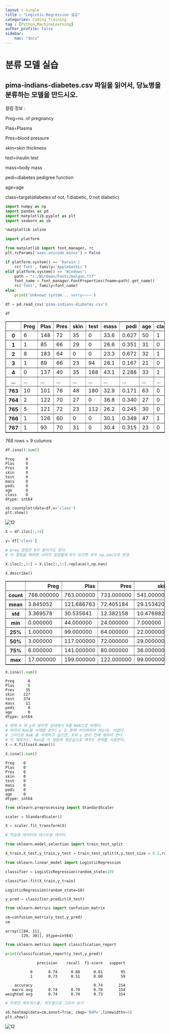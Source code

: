 ```yaml
---
layout : single
title : "Logistic-Regression 실습"
categories: Coding_Training
tag : [Python,MachineLearning]
author_profile: false
sidebar:
    nav: "docs"
---
```


# 분류 모델 실습

## pima-indians-diabetes.csv 파일을 읽어서, 당뇨병을 분류하는 모델을 만드시오.

컬럼 정보 :

Preg=no. of pregnancy

Plas=Plasma

Pres=blood pressure

skin=skin thickness

test=insulin test

mass=body mass

pedi=diabetes pedigree function

age=age

class=target(diabetes of not, 1:diabetic, 0:not diabetic)


```python
import numpy as np
import pandas as pd
import matplotlib.pyplot as plt
import seaborn as sb

%matplotlib inline

import platform

from matplotlib import font_manager, rc
plt.rcParams['axes.unicode_minus'] = False

if platform.system() == 'Darwin':
    rc('font', family='AppleGothic')
elif platform.system() == 'Windows':
    path = "c:/Windows/Fonts/malgun.ttf"
    font_name = font_manager.FontProperties(fname=path).get_name()
    rc('font', family=font_name)
else:
    print('Unknown system... sorry~~~~')
```


```python
df = pd.read_csv('pima-indians-diabetes.csv')
```


```python
df
```




<div>
<style scoped>
    .dataframe tbody tr th:only-of-type {
        vertical-align: middle;
    }

    .dataframe tbody tr th {
        vertical-align: top;
    }

    .dataframe thead th {
        text-align: right;
    }
</style>
<table border="1" class="dataframe">
  <thead>
    <tr style="text-align: right;">
      <th></th>
      <th>Preg</th>
      <th>Plas</th>
      <th>Pres</th>
      <th>skin</th>
      <th>test</th>
      <th>mass</th>
      <th>pedi</th>
      <th>age</th>
      <th>class</th>
    </tr>
  </thead>
  <tbody>
    <tr>
      <th>0</th>
      <td>6</td>
      <td>148</td>
      <td>72</td>
      <td>35</td>
      <td>0</td>
      <td>33.6</td>
      <td>0.627</td>
      <td>50</td>
      <td>1</td>
    </tr>
    <tr>
      <th>1</th>
      <td>1</td>
      <td>85</td>
      <td>66</td>
      <td>29</td>
      <td>0</td>
      <td>26.6</td>
      <td>0.351</td>
      <td>31</td>
      <td>0</td>
    </tr>
    <tr>
      <th>2</th>
      <td>8</td>
      <td>183</td>
      <td>64</td>
      <td>0</td>
      <td>0</td>
      <td>23.3</td>
      <td>0.672</td>
      <td>32</td>
      <td>1</td>
    </tr>
    <tr>
      <th>3</th>
      <td>1</td>
      <td>89</td>
      <td>66</td>
      <td>23</td>
      <td>94</td>
      <td>28.1</td>
      <td>0.167</td>
      <td>21</td>
      <td>0</td>
    </tr>
    <tr>
      <th>4</th>
      <td>0</td>
      <td>137</td>
      <td>40</td>
      <td>35</td>
      <td>168</td>
      <td>43.1</td>
      <td>2.288</td>
      <td>33</td>
      <td>1</td>
    </tr>
    <tr>
      <th>...</th>
      <td>...</td>
      <td>...</td>
      <td>...</td>
      <td>...</td>
      <td>...</td>
      <td>...</td>
      <td>...</td>
      <td>...</td>
      <td>...</td>
    </tr>
    <tr>
      <th>763</th>
      <td>10</td>
      <td>101</td>
      <td>76</td>
      <td>48</td>
      <td>180</td>
      <td>32.9</td>
      <td>0.171</td>
      <td>63</td>
      <td>0</td>
    </tr>
    <tr>
      <th>764</th>
      <td>2</td>
      <td>122</td>
      <td>70</td>
      <td>27</td>
      <td>0</td>
      <td>36.8</td>
      <td>0.340</td>
      <td>27</td>
      <td>0</td>
    </tr>
    <tr>
      <th>765</th>
      <td>5</td>
      <td>121</td>
      <td>72</td>
      <td>23</td>
      <td>112</td>
      <td>26.2</td>
      <td>0.245</td>
      <td>30</td>
      <td>0</td>
    </tr>
    <tr>
      <th>766</th>
      <td>1</td>
      <td>126</td>
      <td>60</td>
      <td>0</td>
      <td>0</td>
      <td>30.1</td>
      <td>0.349</td>
      <td>47</td>
      <td>1</td>
    </tr>
    <tr>
      <th>767</th>
      <td>1</td>
      <td>93</td>
      <td>70</td>
      <td>31</td>
      <td>0</td>
      <td>30.4</td>
      <td>0.315</td>
      <td>23</td>
      <td>0</td>
    </tr>
  </tbody>
</table>
<p>768 rows × 9 columns</p>
</div>




```python
df.isna().sum()
```




    Preg     0
    Plas     0
    Pres     0
    skin     0
    test     0
    mass     0
    pedi     0
    age      0
    class    0
    dtype: int64




```python
sb.countplot(data=df,x='class')
plt.show()
```


    
![12](/images/output1.png)
    



```python
X = df.iloc[:,:8]
```


```python
y= df['class']
```


```python
# preg 컬럼은 0이 들어가도 된다.
# 이 컬럼을 제외한 나머지 컬럼들에 0이 있으면 모두 np.nan으로 변경
```


```python
X.iloc[:,1:] = X.iloc[:,1:].replace(0,np.nan)
```


```python
X.describe()
```




<div>
<style scoped>
    .dataframe tbody tr th:only-of-type {
        vertical-align: middle;
    }

    .dataframe tbody tr th {
        vertical-align: top;
    }

    .dataframe thead th {
        text-align: right;
    }
</style>
<table border="1" class="dataframe">
  <thead>
    <tr style="text-align: right;">
      <th></th>
      <th>Preg</th>
      <th>Plas</th>
      <th>Pres</th>
      <th>skin</th>
      <th>test</th>
      <th>mass</th>
      <th>pedi</th>
      <th>age</th>
    </tr>
  </thead>
  <tbody>
    <tr>
      <th>count</th>
      <td>768.000000</td>
      <td>763.000000</td>
      <td>733.000000</td>
      <td>541.000000</td>
      <td>394.000000</td>
      <td>757.000000</td>
      <td>768.000000</td>
      <td>768.000000</td>
    </tr>
    <tr>
      <th>mean</th>
      <td>3.845052</td>
      <td>121.686763</td>
      <td>72.405184</td>
      <td>29.153420</td>
      <td>155.548223</td>
      <td>32.457464</td>
      <td>0.471876</td>
      <td>33.240885</td>
    </tr>
    <tr>
      <th>std</th>
      <td>3.369578</td>
      <td>30.535641</td>
      <td>12.382158</td>
      <td>10.476982</td>
      <td>118.775855</td>
      <td>6.924988</td>
      <td>0.331329</td>
      <td>11.760232</td>
    </tr>
    <tr>
      <th>min</th>
      <td>0.000000</td>
      <td>44.000000</td>
      <td>24.000000</td>
      <td>7.000000</td>
      <td>14.000000</td>
      <td>18.200000</td>
      <td>0.078000</td>
      <td>21.000000</td>
    </tr>
    <tr>
      <th>25%</th>
      <td>1.000000</td>
      <td>99.000000</td>
      <td>64.000000</td>
      <td>22.000000</td>
      <td>76.250000</td>
      <td>27.500000</td>
      <td>0.243750</td>
      <td>24.000000</td>
    </tr>
    <tr>
      <th>50%</th>
      <td>3.000000</td>
      <td>117.000000</td>
      <td>72.000000</td>
      <td>29.000000</td>
      <td>125.000000</td>
      <td>32.300000</td>
      <td>0.372500</td>
      <td>29.000000</td>
    </tr>
    <tr>
      <th>75%</th>
      <td>6.000000</td>
      <td>141.000000</td>
      <td>80.000000</td>
      <td>36.000000</td>
      <td>190.000000</td>
      <td>36.600000</td>
      <td>0.626250</td>
      <td>41.000000</td>
    </tr>
    <tr>
      <th>max</th>
      <td>17.000000</td>
      <td>199.000000</td>
      <td>122.000000</td>
      <td>99.000000</td>
      <td>846.000000</td>
      <td>67.100000</td>
      <td>2.420000</td>
      <td>81.000000</td>
    </tr>
  </tbody>
</table>
</div>




```python
X.isna().sum()
```




    Preg      0
    Plas      5
    Pres     35
    skin    227
    test    374
    mass     11
    pedi      0
    age       0
    dtype: int64




```python
# 현재 X 와 y로 분리한 상태에서 0을 NaN으로 바꿨다.
# 따라서 Nan을 삭제할 경우! y 도 함께 처리해줘야 하는데, 어렵다.
# 그러므로 NaN 을 삭제하고 싶으면, X와 y 분리 전에 해줘야 한다.
# 이 예에서는, Nan을 각 컬럼의 평균값으로 채우는 전략을 사용한다.
X = X.fillna(X.mean())
```


```python
X.isna().sum()
```




    Preg    0
    Plas    0
    Pres    0
    skin    0
    test    0
    mass    0
    pedi    0
    age     0
    dtype: int64




```python
from sklearn.preprocessing import StandardScaler
```


```python
scaler = StandardScaler()
```


```python
X = scaler.fit_transform(X)
```


```python
# 학습용 데이터와 테스트용 데이터.
```


```python
from sklearn.model_selection import train_test_split
```


```python
X_train,X_test,y_train,y_test = train_test_split(X,y,test_size = 0.2,random_state= 10)
```


```python
from sklearn.linear_model import LogisticRegression
```


```python
classifier = LogisticRegression(random_state=10)
```


```python
classifier.fit(X_train,y_train)
```




    LogisticRegression(random_state=10)




```python
y_pred = classifier.predict(X_test)
```


```python
from sklearn.metrics import confusion_matrix
```


```python
cm=confusion_matrix(y_test,y_pred)
cm
```




    array([[84, 11],
           [29, 30]], dtype=int64)




```python
from sklearn.metrics import classification_report
```


```python
print(classification_report(y_test,y_pred))
```

                  precision    recall  f1-score   support
    
               0       0.74      0.88      0.81        95
               1       0.73      0.51      0.60        59
    
        accuracy                           0.74       154
       macro avg       0.74      0.70      0.70       154
    weighted avg       0.74      0.74      0.73       154
    
    


```python
# 컨퓨전 메트릭스를, 히트랩으로 그려서 보기
```


```python
sb.heatmap(data=cm,annot=True, cmap='RdPu',linewidths=5)
plt.show()
```


    
![12](/images/output2.png)
    

